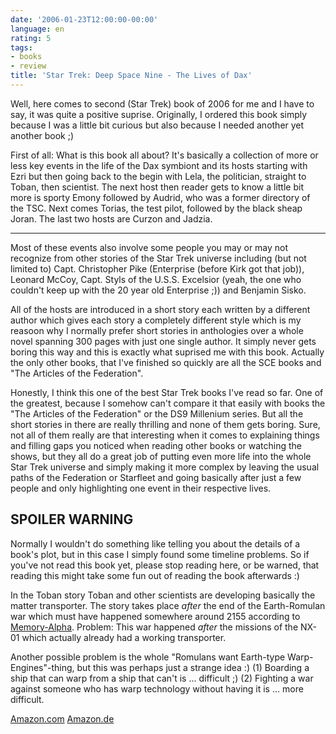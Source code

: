 ```yaml
---
date: '2006-01-23T12:00:00-00:00'
language: en
rating: 5
tags:
- books
- review
title: 'Star Trek: Deep Space Nine - The Lives of Dax'
---
```



Well, here comes to second (Star Trek) book of 2006 for me and I have to say, it was quite a positive suprise. Originally, I ordered this book simply because I was a little bit curious but also because I needed another yet another book ;)

First of all: What is this book all about? It's basically a collection of more or less key events in the life of the Dax symbiont and its hosts starting with Ezri but then going back to the begin with Lela, the politician, straight to Toban, then scientist. The next host then reader gets to know a little bit more is sporty Emony followed by Audrid, who was a former directory of the TSC. Next comes Torias, the test pilot, followed by the black sheap Joran. The last two hosts are Curzon and Jadzia.



-------------------------------


Most of these events also involve some people you may or may not recognize from other stories of the Star Trek universe including (but not limited to) Capt. Christopher Pike (Enterprise (before Kirk got that job)), Leonard McCoy, Capt. Styls of the U.S.S. Excelsior (yeah, the one who couldn't keep up with the 20 year old Enterprise ;)) and Benjamin Sisko.

All of the hosts are introduced in a short story each written by a different author which gives each story a completely different style which is my reasoon why I normally prefer short stories in anthologies over a whole novel spanning 300 pages with just one single author. It simply never gets boring this way and this is exactly what suprised me with this book. Actually the only other books, that I've finished so quickly are all the SCE books and "The Articles of the Federation".

Honestly, I think this one of the best Star Trek books I've read so far. One of the greatest, because I somehow can't compare it that easily with books the "The Articles of the Federation" or the DS9 Millenium series. But all the short stories in there are really thrilling and none of them gets boring. Sure, not all of them really are that interesting when it comes to explaining things and filling gaps you noticed when reading other books or watching the shows, but they all do a great job of putting even more life into the whole Star Trek universe and simply making it more complex by leaving the usual paths of the Federation or Starfleet and going basically after just a few people and only highlighting one event in their respective lives.

## SPOILER WARNING

Normally I wouldn't do something like telling you about the details of a book's plot, but in this case I simply found some timeline problems. So if you've not read this book yet, please stop reading here, or be warned, that reading this might take some fun out of reading the book afterwards :)

In the Toban story Toban and other scientists are developing basically the matter transporter. The story takes place *after* the end of the Earth-Romulan war which must have happened somewhere around 2155 according to [Memory-Alpha](http://memory-alpha.org/en/wiki/Earth-Romulan_War). Problem: This war happened *after* the missions of the NX-01 which actually already had a working transporter.

Another possible problem is the whole "Romulans want Earth-type Warp-Engines"-thing, but this was perhaps just a strange idea :) (1) Boarding a ship that can warp from a ship that can't is ... difficult ;) (2) Fighting a war against someone who has warp technology without having it is ... more difficult.

[Amazon.com](http://www.amazon.com/gp/product/0743456823/sr=1-1/qid=1137968638/ref=pd_bbs_1/103-0119228-3427816?%5Fencoding=UTF8) [Amazon.de](http://www.amazon.de/exec/obidos/ASIN/0743456823/qid=1137968693/sr=8-1/ref=sr_8_xs_ap_i1_xgl/028-6765080-9926966)